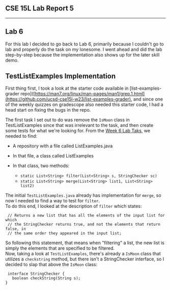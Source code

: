 ## CSE 15L Lab Report 5
---

## Lab 6

For this lab I decided to go back to Lab 6, primarily because I couldn't go to lab and properly do the task on my lonesome.
I went ahead and did the lab step-by-step because the implementation also shows up for the later skill demo.

## TestListExamples Implementation

First thing first, I took a look at the starter code available in [list-examples-grader repo]([https://man7.org/linux/man-pages/man1/grep.1.html](https://github.com/ucsd-cse15l-w23/list-examples-grader), and since one of the weekly quizzes on gradescope also needed this starter code, I had a head start on fixing the bugs in the repo.

The first task I set out to do was remove the `IsMoon` class in TestListExamples since that was irrelevant to the task, and then create some tests for what we're looking for. From the [Week 6 Lab Taks](https://ucsd-cse15l-w23.github.io/week/week6/#lab-tasks), we needed to find:

- A repository with a file called ListExamples.java
- In that file, a class called ListExamples
- In that class, two methods:

  -  `static List<String> filter(List<String> s, StringChecker sc)`
  -  `static List<String> merge(List<String> list1, List<String> list2)`

The initial `TestListExamples.java` already has implementation for `merge`, so now I needed to find a way to test for `filter`.  
To do this end, I looked at the description of `filter` which states:  

`  // Returns a new list that has all the elements of the input list for which  `  
`  // the StringChecker returns true, and not the elements that return false, in  `    
`  // the same order they appeared in the input list;  `  

So following this statement, that means when "filtering" a list, the new list is simply the elements that are specified to be filtered.  
Now, taking a look at `TestListExamples`, there's already a `IsMoon` class that utilizes a `checkstring` method, but there isn't a StringChecker interface, so I decided to slap that above the `IsMoon` class:

`  interface StringChecker {  `  
`    boolean checkString(String s);  `   
`}`  

